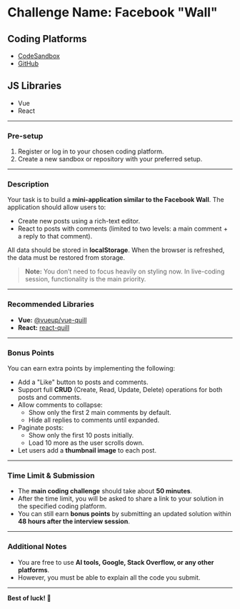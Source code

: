 # Challenge Name: Facebook "Wall"

## Coding Platforms
- [CodeSandbox](https://codesandbox.io/)  
- [GitHub](https://github.com)

## JS Libraries
- Vue  
- React  

---

### Pre-setup
1. Register or log in to your chosen coding platform.  
2. Create a new sandbox or repository with your preferred setup.  

---

### Description
Your task is to build a **mini-application similar to the Facebook Wall**. The application should allow users to:  
- Create new posts using a rich-text editor.  
- React to posts with comments (limited to two levels: a main comment + a reply to that comment).  

All data should be stored in **localStorage**. When the browser is refreshed, the data must be restored from storage.  

> **Note:** You don’t need to focus heavily on styling now. In live-coding session, functionality is the main priority.  

---

### Recommended Libraries
- **Vue:** [@vueup/vue-quill](https://www.npmjs.com/package/@vueup/vue-quill)  
- **React:** [react-quill](https://www.npmjs.com/package/react-quill)  

---

### Bonus Points
You can earn extra points by implementing the following:  
- Add a "Like" button to posts and comments.  
- Support full **CRUD** (Create, Read, Update, Delete) operations for both posts and comments.  
- Allow comments to collapse:  
  - Show only the first 2 main comments by default.  
  - Hide all replies to comments until expanded.  
- Paginate posts:  
  - Show only the first 10 posts initially.  
  - Load 10 more as the user scrolls down.  
- Let users add a **thumbnail image** to each post.  

---

### Time Limit & Submission
- The **main coding challenge** should take about **50 minutes**.  
- After the time limit, you will be asked to share a link to your solution in the specified coding platform.  
- You can still earn **bonus points** by submitting an updated solution within **48 hours after the interview session**.  

---

### Additional Notes
- You are free to use **AI tools, Google, Stack Overflow, or any other platforms**.  
- However, you must be able to explain all the code you submit.  

---

**Best of luck! 🚀**
